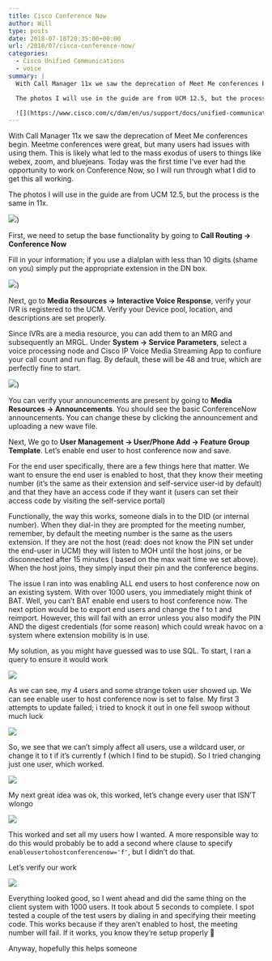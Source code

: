 ```yaml
---
title: Cisco Conference Now
author: Will
type: posts
date: 2018-07-18T20:35:00+00:00
url: /2018/07/cisco-conference-now/
categories:
  - Cisco Unified Communications
  - voice
summary: |
  With Call Manager 11x we saw the deprecation of Meet Me conferences begin. Meetme conferences were great, but many users had issues with using them. This is likely what led to the mass exodus of users to things like webex, zoom, and bluejeans. Today was the first time I’ve ever had the opportunity to work on Conference Now, so I will run through what I did to get this all working.

  The photos I will use in the guide are from UCM 12.5, but the process is the same in 11x.

  ![](https://www.cisco.com/c/dam/en/us/support/docs/unified-communications/unified-communications-manager-callmanager/200181-Configure-Conference-Now-Feature-on-CUCM-00.png))
---
```

With Call Manager 11x we saw the deprecation of Meet Me conferences begin. Meetme conferences were great, but many users had issues with using them. This is likely what led to the mass exodus of users to things like webex, zoom, and bluejeans. Today was the first time I’ve ever had the opportunity to work on Conference Now, so I will run through what I did to get this all working.

The photos I will use in the guide are from UCM 12.5, but the process is the same in 11x.

![](https://www.cisco.com/c/dam/en/us/support/docs/unified-communications/unified-communications-manager-callmanager/200181-Configure-Conference-Now-Feature-on-CUCM-00.png))
<!--more-->

First, we need to setup the base functionality by going to **Call Routing -> Conference Now**

Fill in your information; if you use a dialplan with less than 10 digits (shame on you) simply put the appropriate extension in the DN box.

![](/images/cisco-conference-now/image-3.png))

Next, go to **Media Resources -> Interactive Voice Response**, verify your IVR is registered to the UCM. Verify your Device pool, location, and descriptions are set properly.

Since IVRs are a media resource, you can add them to an MRG and subsequently an MRGL. Under **System -> Service Parameters**, select a voice processing node and Cisco IP Voice Media Streaming App to confiure your call count and run flag. By default, these will be 48 and true, which are perfectly fine to start.

![](/images/cisco-conference-now/image-4.png))

You can verify your announcements are present by going to **Media Resources -> Announcements**. You should see the basic ConferenceNow announcements. You can change these by clicking the announcement and uploading a new wave file.

Next, We go to **User Management -> User/Phone Add -> Feature Group Template**. Let’s enable end user to host conference now and save.

For the end user specifically, there are a few things here that matter. We want to ensure the end user is enabled to host, that they know their meeting number (it’s the same as their extension and self-service user-id by default) and that they have an access code if they want it (users can set their access code by visiting the self-service portal)

Functionally, the way this works, someone dials in to the DID (or internal number). When they dial-in they are prompted for the meeting number, remember, by default the meeting number is the same as the users extension. If they are not the host (read: does not know the PIN set under the end-user in UCM) they will listen to MOH until the host joins, or be disconnected after 15 minutes ( based on the max wait time we set above). When the host joins, they simply input their pin and the conference begins.

The issue I ran into was enabling ALL end users to host conference now on an existing system. With over 1000 users, you immediately might think of BAT. Well, you can’t BAT enable end users to host conference now. The next option would be to export end users and change the f to t and reimport. However, this will fail with an error unless you also modify the PIN AND the digest credentials (for some reason) which could wreak havoc on a system where extension mobility is in use.

My solution, as you might have guessed was to use SQL. To start, I ran a query to ensure it would work

![](/images/cisco-conference-now/image-5.png)

As we can see, my 4 users and some strange token user showed up. We can see enable user to host conference now is set to false. My first 3 attempts to update failed; i tried to knock it out in one fell swoop without much luck

![](/images/cisco-conference-now/image-6.png)

So, we see that we can’t simply affect all users, use a wildcard user, or change it to t if it’s currently f (which I find to be stupid). So I tried changing just one user, which worked.

![](/images/cisco-conference-now/image-7.png)

My next great idea was ok, this worked, let’s change every user that ISN’T wlongo

![](/images/cisco-conference-now/image-8.png)

This worked and set all my users how I wanted. A more responsible way to do this would probably be to add a second where clause to specify `enableusertohostconferencenow='f'`, but I didn’t do that.

Let’s verify our work

![](/images/cisco-conference-now/image-9.png)

Everything looked good, so I went ahead and did the same thing on the client system with 1000 users. It took about 5 seconds to complete. I spot tested a couple of the test users by dialing in and specifying their meeting code. This works because if they aren’t enabled to host, the meeting number will fail. If it works, you know they’re setup properly 🙂

Anyway, hopefully this helps someone